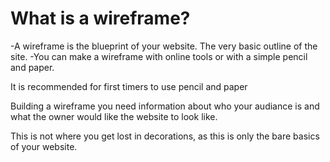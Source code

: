 # What is a wireframe?

-A wireframe is the blueprint of your website. The very basic outline of the site.
-You can make a wireframe with online tools or with a simple pencil and paper.

It is recommended for first timers to use pencil and paper

Building a wireframe you need information about who your audiance is and what the owner would like the website to look like.

This is not where you get lost in decorations, as this is only the bare basics of your website.
